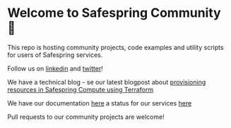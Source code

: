 # Welcome to Safespring Community 👋

This repo is hosting community projects, code examples and utility scripts for users of Safespring services.

Follow us on [linkedin](https://www.linkedin.com/company/safespring/) and [twitter](https://twitter.com/safespring)!

We have a technical blog - se our latest blogpost about [provisioning resources in Safespring Compute using Terraform](https://www.safespring.com/blogg/2022-01-terraform-modules/)

We have our documentation [here](https://docs.safespring.com) a status for our services [here](https://status.safespring.com)

Pull requests to our community projects are welcome!
